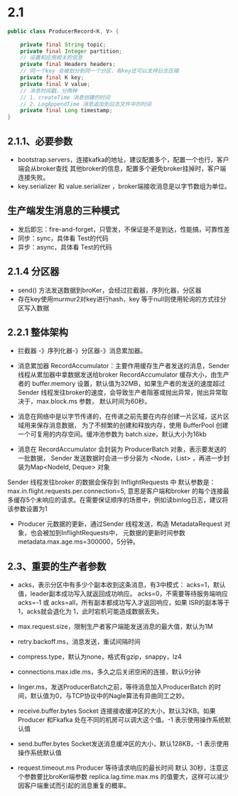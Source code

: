 # 2.1 
```java
public class ProducerRecord<K, V> {
    
    private final String topic;
    private final Integer partition;
    // 设置和应用相关的信息
    private final Headers headers;
    // 同一个key 会被划分到同一个分区，有key还可以支持日志压缩
    private final K key;
    private final V value;
    // 消息时间戳，分两种
    // 1、createTime 消息创建的时间
    // 2、LogAppendTime 消息追加到日志文件中的时间
    private final Long timestamp;
}
```
##  2.1.1、必要参数

- bootstrap.servers，连接kafka的地址，建议配置多个，配置一个也行，客户端会从broker查找
其他broker的信息，配置多个避免broker挂掉时，客户端连接失败。
- key.serializer 和 value.serializer ，broker端接收消息是以字节数组为单位。

## 生产端发生消息的三种模式
- 发后即忘：fire-and-forget，只管发，不保证是不是到达，性能搞，可靠性差
- 同步：sync，具体看 Test的代码
- 异步：async，具体看 Test的代码

## 2.1.4 分区器

- send() 方法发送数据到broKer，会经过拦截器，序列化器，分区器
- 存在key使用murmur2对key进行hash，key 等于null则使用轮询的方式往分区写入数据

## 2.2.1 整体架构
- 拦截器 -》序列化器-》分区器-》消息累加器。
- 消息累加器 RecordAccumulator：主要作用缓存生产者发送的消息，Sender 线程从累加器中拿数据发送给broker
  RecordAccumulator 缓存大小，由生产者的 buffer.memory 设置，默认值为32MB，如果生产者的发送的速度超过
Sender 线程发往broker的速度，会导致生产者阻塞或抛出异常，抛出异常取决于，max.block.ms 参数，
默认时间为60秒。
- 消息在网络中是以字节传递的，在传递之前先要在内存创建一片区域，这片区域用来保存消息数据，
为了不频繁的创建和释放内存，使用 BufferPool 创建一个可复用的内存空间。缓冲池参数为 batch.size，默认大小为16kb

- 消息在 RecordAccumulator 会封装为 ProducerBatch 对象，表示要发送的一批数据，
Sender 发送数据时会进一步分装为 <Node，List<ProducerBatch>> ，再进一步封装为Map<NodeId, Deque<Request>> 对象

Sender 线程发往broker 的数据会保存到 InflightRequests 中 默认参数是：max.in.flight.requests.per.connection=5,
意思是客户端和broker 的每个连接最多缓存5个未响应的请求。在需要保证顺序的场景中，例如读binlog日志，建议将该参数设置为1

- Producer 元数据的更新，通过Sender 线程发送，构造 MetadataRequest 对象，也会被加到InflightRequests中，
元数据的更新时间参数 metadata.max.age.ms=300000，5分钟。

## 2.3、重要的生产者参数
- acks，表示分区中有多少个副本收到这条消息，有3中模式：
  acks=1，默认值，leader副本成功写入就返回成功响应。
  acks=0，不需要等待服务端响应
  acks=-1 或 acks=all，所有副本都成功写入才返回响应，如果 ISR的副本等于1，acks就会退化为 1，此时宕机可能造成数据丢失。
- max.request.size，限制生产者客户端能发送消息的最大值，默认为1M
- retry.backoff.ms，消息发送，重试间隔时间

- compress.type，默认为none，格式有gzip，snappy，lz4
- connections.max.idle.ms，多久之后关闭空闲的连接，默认9分钟
- linger.ms，发送ProducerBatch之前，等待消息加入ProducerBatch 的时间，默认值为0，与TCP协议中的Nagle算法有异曲同工之妙。
- receive.buffer.bytes Socket 连接接收缓冲区的大小，默认32KB。如果Producer 和Fkafka 处在不同的机房可以调大这个值。-1 表示使用操作系统默认值
- send.buffer.bytes  Socket发送消息缓冲区的大小，默认128KB，-1 表示使用操作系统默认值
- request.timeout.ms Producer 等待请求响应的最长时间 默认 30秒，注意这个参数要比broKer端参数
replica.lag.time.max.ms 的值要大，这样可以减少因客户端重试而引起的消息重复的概率。